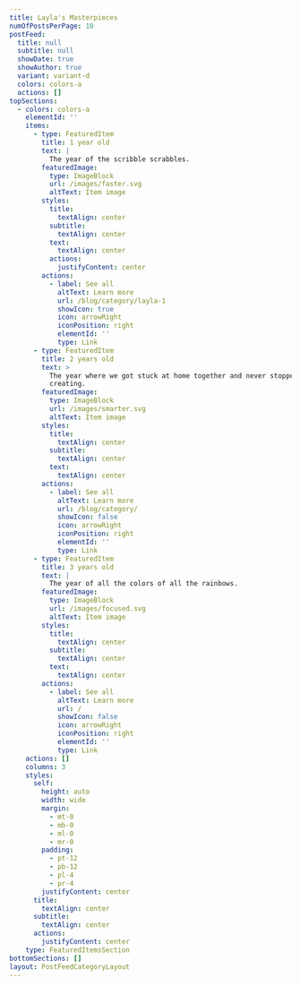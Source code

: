 ```yaml
---
title: Layla's Masterpieces
numOfPostsPerPage: 10
postFeed:
  title: null
  subtitle: null
  showDate: true
  showAuthor: true
  variant: variant-d
  colors: colors-a
  actions: []
topSections:
  - colors: colors-a
    elementId: ''
    items:
      - type: FeaturedItem
        title: 1 year old
        text: |
          The year of the scribble scrabbles.
        featuredImage:
          type: ImageBlock
          url: /images/faster.svg
          altText: Item image
        styles:
          title:
            textAlign: center
          subtitle:
            textAlign: center
          text:
            textAlign: center
          actions:
            justifyContent: center
        actions:
          - label: See all
            altText: Learn more
            url: /blog/category/layla-1
            showIcon: true
            icon: arrowRight
            iconPosition: right
            elementId: ''
            type: Link
      - type: FeaturedItem
        title: 2 years old
        text: >
          The year where we got stuck at home together and never stopped
          creating.
        featuredImage:
          type: ImageBlock
          url: /images/smarter.svg
          altText: Item image
        styles:
          title:
            textAlign: center
          subtitle:
            textAlign: center
          text:
            textAlign: center
        actions:
          - label: See all
            altText: Learn more
            url: /blog/category/
            showIcon: false
            icon: arrowRight
            iconPosition: right
            elementId: ''
            type: Link
      - type: FeaturedItem
        title: 3 years old
        text: |
          The year of all the colors of all the rainbows.
        featuredImage:
          type: ImageBlock
          url: /images/focused.svg
          altText: Item image
        styles:
          title:
            textAlign: center
          subtitle:
            textAlign: center
          text:
            textAlign: center
        actions:
          - label: See all
            altText: Learn more
            url: /
            showIcon: false
            icon: arrowRight
            iconPosition: right
            elementId: ''
            type: Link
    actions: []
    columns: 3
    styles:
      self:
        height: auto
        width: wide
        margin:
          - mt-0
          - mb-0
          - ml-0
          - mr-0
        padding:
          - pt-12
          - pb-12
          - pl-4
          - pr-4
        justifyContent: center
      title:
        textAlign: center
      subtitle:
        textAlign: center
      actions:
        justifyContent: center
    type: FeaturedItemsSection
bottomSections: []
layout: PostFeedCategoryLayout
---
```

